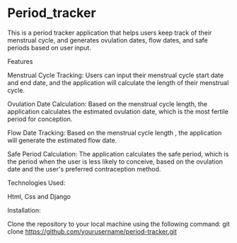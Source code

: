 # Period_tracker
This is a period tracker application that helps users keep track of their menstrual cycle, and generates ovulation dates, flow dates, and safe periods based on user input.

Features

Menstrual Cycle Tracking: Users can input their menstrual cycle start date and end date, and the application will calculate the length of their menstrual cycle.

Ovulation Date Calculation: Based on the menstrual cycle length, the application calculates the estimated ovulation date, which is the most fertile period for conception.

Flow Date Tracking: Based on the menstrual cycle length , the application will generate the estimated flow date.

Safe Period Calculation: The application calculates the safe period, which is the period when the user is less likely to conceive, based on the ovulation date and the user's preferred contraception method.

Technologies Used:

Html, Css and Django

Installation:

Clone the repository to your local machine using the following command:
git clone https://github.com/yourusername/period-tracker.git




